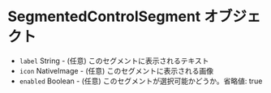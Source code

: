 # SegmentedControlSegment オブジェクト

* `label` String - (任意) このセグメントに表示されるテキスト
* `icon` NativeImage - (任意) このセグメントに表示される画像
* `enabled` Boolean - (任意) このセグメントが選択可能かどうか。省略値: true